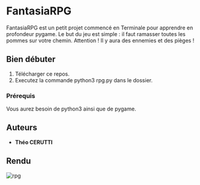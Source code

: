 # FantasiaRPG

FantasiaRPG est un petit projet commencé en Terminale pour apprendre en profondeur pygame.
Le but du jeu est simple : il faut ramasser toutes les pommes sur votre chemin. Attention ! Il y aura des ennemies et des pièges !

## Bien débuter

1) Télécharger ce repos.
2) Executez la commande python3 rpg.py dans le dossier.

### Prérequis

Vous aurez besoin de python3 ainsi que de pygame.

## Auteurs

* **Théo CERUTTI**

## Rendu

![rpg](https://user-images.githubusercontent.com/44285344/48670496-1000d580-eb19-11e8-9420-41535c5cceed.png)

